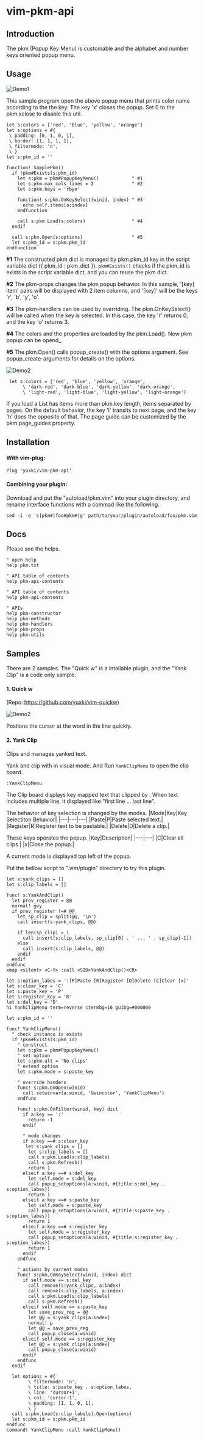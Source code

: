 # vim-pkm-api

## Introduction
The pkm (Popup Key Menu) is customable and the alphabet and number keys oriented popup menu.

## Usage
![Demo1](assets/usage_demo.gif?raw=true)

This sample program open the above popup menu that prints color name
according to the the key. The key 'x' closes the popup. Set 0 to the
pkm.xclose to disable this util.
```
let s:colors = ['red', 'blue', 'yellow', 'orange']
let s:options = #{
 \ padding: [0, 1, 0, 1],
 \ border: [1, 1, 1, 1],
 \ filtermode: 'n',
 \ }
let s:pkm_id = ''

function! SamplePkm()
  if !pkm#Exists(s:pkm_id)
    let s:pkm = pkm#PopupKeyMenu()            " #1
    let s:pkm.max_cols_lines = 2              " #2
    let s:pkm.keys = 'rbyo'

    function! s:pkm.OnKeySelect(winid, index) " #3
      echo self.items[a:index]
    endfunction

    call s:pkm.Load(s:colors)                 " #4
  endif

  call s:pkm.Open(s:options)                  " #5
  let s:pkm_id = s:pkm.pkm_id
endfunction
```

__#1__ The constructed pkm dict is managed by pkm.pkm_id key in the
script variable dict ({ pkm_id : pkm_dict }). ```pkm#Exists()``` checks if
the pkm_id is exists in the script variable dict, and you can reuse the
pkm dict.

__#2__ The pkm-props changes the pkm popup behavior. In this sample,
'[key] item' pairs will be displayed with 2 item columns, and '[key]'
will be the keys 'r', 'b', 'y', 'o'.

__#3__ The pkm-handlers can be used by overriding. The pkm.OnKeySelect() will be
called when the key is selected. In this case, the key 'r' returns 0, and the
key 'o' returns 3.

__#4__ The colors and the properties are loaded by the pkm.Load(). Now pkm
popup can be opend_.

__#5__ The pkm.Open() calls popup_create() with the options argument. See
popup_create-arguments for details on the options.

![Demo2](assets/usage_multi_demo.gif?raw=true)
```
 let s:colors = ['red', 'blue', 'yellow', 'orange',
      \ 'dark-red', 'dark-blue', 'dark-yellow', 'dark-orange',
      \ 'light-red', 'light-blue', 'light-yellow', 'light-orange']
```
If you load a List has items more than pkm.key length, items separated by
pages. On the default behavior, the key 'l' transits to next page, and the
key 'h' does the opposite of that. The page guide can be customized by
the pkm.page_guides property.

## Installation
#### With vim-plug:
```
Plug 'yuxki/vim-pkm-api'
```
#### Combining your plugin:
Download and put the "autoload/pkm.vim"
into your plugin directory, and rename interface functions with a commad
like the following.
```
sed -i -e 's|pkm#|foo#pkm#|g' path/to/your/plugin/autoload/foo/pkm.vim
```

## Docs
Please see the helps.
```
" open help
help pkm.txt

" API table of contents
help pkm-api-contents

" API table of contents
help pkm-api-contents

" APIs
help pkm-constructor
help pkm-methods
help pkm-handlers
help pkm-props
help pkm-utils
```

## Samples
There are 2 samples. The "Quick w" is a intallable plugin, and the "Yank Clip" is a code only sample.

#### 1. Quick w
   (Repo: https://github.com/yuxki/vim-quickw)

![Demo2]()

Postions the cursor at the word in the line quickly.

#### 2. Yank Clip
Clips and manages yanked text.

Yank and clip with <C-Y> in visual mode. And Run `YankClipMenu` to open the clip board.
```
:YankClipMenu
```
The Clip board displays key mapped text that clipped by <C-Y>. When text
includes multiple line, it displayed like "first line ... last line".

The behavior of key selection is changed by the modes.
|Mode|Key|Key Selectiton Behavior|
|---|---|---|
|Paste|P|Paste selected text.|
|Register|R|Register text to be pastable.|
|Delete|D|Delete a clip.|

These keys operates the popup.
|Key|Description|
|---|---|
|C|Clear all clips.|
|x|Close the popup.|

A current mode is displayed top left of the popup.

Put the bellow script to ".vim/plugin" directory to try this plugin.
```
let s:yank_clips = []
let s:clip_labels = []

func! s:YankAndClip()
  let prev_register = @@
  normal! gvy
  if prev_register !=# @@
    let sp_clip = split(@@, '\n')
    call insert(s:yank_clips, @@)

    if len(sp_clip) > 1
      call insert(s:clip_labels, sp_clip[0] . ' ... ' . sp_clip[-1])
    else
      call insert(s:clip_labels, @@)
    endif
  endif
endfunc
xmap <silent> <C-Y> :call <SID>YankAndClip()<CR>

let s:option_labes = ':[P]Paste [R]Register [D]Delete [C]Clear [x]'
let s:clear_key = 'C'
let s:paste_key = 'P'
let s:register_key = 'R'
let s:del_key = 'D'
hi YankClipMenu term=reverse ctermbg=16 guibg=#000000

let s:pkm_id = ''

func! YankClipMenu()
  " check instance is exists
  if !pkm#Exists(s:pkm_id)
    " construct
    let s:pkm = pkm#PopupKeyMenu()
    " set option
    let s:pkm.alt = 'No clips'
    " extend option
    let s:pkm.mode = s:paste_key

    " override handers
    func! s:pkm.OnOpen(winid)
      call setwinvar(a:winid, '&wincolor', 'YankClipMenu')
    endfunc

    func! s:pkm.OnFilter(winid, key) dict
      if a:key == ':'
        return -1
      endif

      " mode changes
      if a:key ==# s:clear_key
       let s:yank_clips = []
        let s:clip_labels = []
        call s:pkm.Load(s:clip_labels)
        call s:pkm.Refresh()
        return 1
      elseif a:key ==# s:del_key
        let self.mode = s:del_key
        call popup_setoptions(a:winid, #{title:s:del_key . s:option_labes})
        return 1
      elseif a:key ==# s:paste_key
        let self.mode = s:paste_key
        call popup_setoptions(a:winid, #{title:s:paste_key . s:option_labes})
        return 1
      elseif a:key ==# s:register_key
        let self.mode = s:register_key
        call popup_setoptions(a:winid, #{title:s:register_key . s:option_labes})
        return 1
      endif
    endfunc

    " actions by current modes
    func! s:pkm.OnKeySelect(winid, index) dict
      if self.mode == s:del_key
        call remove(s:yank_clips, a:index)
        call remove(s:clip_labels, a:index)
        call s:pkm.Load(s:clip_labels)
        call s:pkm.Refresh()
      elseif self.mode == s:paste_key
        let save_prev_reg = @@
        let @@ = s:yank_clips[a:index]
        normal! p
        let @@ = save_prev_reg
        call popup_close(a:winid)
      elseif self.mode == s:register_key
        let @@ = s:yank_clips[a:index]
        call popup_close(a:winid)
      endif
    endfunc
  endif

  let options = #{
        \ filtermode: 'n',
        \ title: s:paste_key . s:option_labes,
        \ line: 'cursor+1',
        \ col: 'cursor-1',
        \ padding: [1, 1, 0, 1],
        \ }
  call s:pkm.Load(s:clip_labels).Open(options)
  let s:pkm_id = s:pkm.pkm_id
endfunc
command! YankClipMenu :call YankClipMenu()
```
